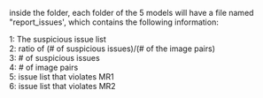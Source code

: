 inside the folder, each folder of the 5 models will have a file named "report_issues', which contains the following information:

1: The suspicious issue list  
2: ratio of (# of suspicious issues)/(# of the image pairs)  
3: # of suspicious issues  
4: # of image pairs  
5: issue list that violates MR1  
6: issue list that violates MR2
